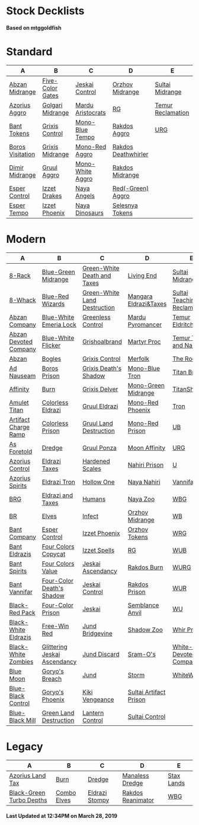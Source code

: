 # Stock Decklists
#### Based on mtggoldfish


# Standard

|                                 A                                  |                                 B                                  |                                  C                                   |                                    D                                     |                                  E                                   |
|--------------------------------------------------------------------|--------------------------------------------------------------------|----------------------------------------------------------------------|--------------------------------------------------------------------------|----------------------------------------------------------------------|
|[Abzan Midrange](./mtggoldfish/Standard/decks/Abzan_Midrange.md)    |[Five-Color Gates](./mtggoldfish/Standard/decks/Five-Color_Gates.md)|[Jeskai Control](./mtggoldfish/Standard/decks/Jeskai_Control.md)      |[Orzhov Midrange](./mtggoldfish/Standard/decks/Orzhov_Midrange.md)        |[Sultai Midrange](./mtggoldfish/Standard/decks/Sultai_Midrange.md)    |
|[Azorius Aggro](./mtggoldfish/Standard/decks/Azorius_Aggro.md)      |[Golgari Midrange](./mtggoldfish/Standard/decks/Golgari_Midrange.md)|[Mardu Aristocrats](./mtggoldfish/Standard/decks/Mardu_Aristocrats.md)|[RG](./mtggoldfish/Standard/decks/RG.md)                                  |[Temur Reclamation](./mtggoldfish/Standard/decks/Temur_Reclamation.md)|
|[Bant Tokens](./mtggoldfish/Standard/decks/Bant_Tokens.md)          |[Grixis Control](./mtggoldfish/Standard/decks/Grixis_Control.md)    |[Mono-Blue Tempo](./mtggoldfish/Standard/decks/Mono-Blue_Tempo.md)    |[Rakdos Aggro](./mtggoldfish/Standard/decks/Rakdos_Aggro.md)              |[URG](./mtggoldfish/Standard/decks/URG.md)                            |
|[Boros Visitation](./mtggoldfish/Standard/decks/Boros_Visitation.md)|[Grixis Midrange](./mtggoldfish/Standard/decks/Grixis_Midrange.md)  |[Mono-Red Aggro](./mtggoldfish/Standard/decks/Mono-Red_Aggro.md)      |[Rakdos Deathwhirler](./mtggoldfish/Standard/decks/Rakdos_Deathwhirler.md)|                                                                      |
|[Dimir Midrange](./mtggoldfish/Standard/decks/Dimir_Midrange.md)    |[Gruul Aggro](./mtggoldfish/Standard/decks/Gruul_Aggro.md)          |[Mono-White Aggro](./mtggoldfish/Standard/decks/Mono-White_Aggro.md)  |[Rakdos Midrange](./mtggoldfish/Standard/decks/Rakdos_Midrange.md)        |                                                                      |
|[Esper Control](./mtggoldfish/Standard/decks/Esper_Control.md)      |[Izzet Drakes](./mtggoldfish/Standard/decks/Izzet_Drakes.md)        |[Naya Angels](./mtggoldfish/Standard/decks/Naya_Angels.md)            |[Red(-Green) Aggro](./mtggoldfish/Standard/decks/Red(-Green)_Aggro.md)    |                                                                      |
|[Esper Tempo](./mtggoldfish/Standard/decks/Esper_Tempo.md)          |[Izzet Phoenix](./mtggoldfish/Standard/decks/Izzet_Phoenix.md)      |[Naya Dinosaurs](./mtggoldfish/Standard/decks/Naya_Dinosaurs.md)      |[Selesnya Tokens](./mtggoldfish/Standard/decks/Selesnya_Tokens.md)        |                                                                      |


# Modern

|                                     A                                      |                                            B                                             |                                            C                                             |                                         D                                          |                                           E                                            |
|----------------------------------------------------------------------------|------------------------------------------------------------------------------------------|------------------------------------------------------------------------------------------|------------------------------------------------------------------------------------|----------------------------------------------------------------------------------------|
|[8-Rack](./mtggoldfish/Modern/decks/8-Rack.md)                              |[Blue-Green Midrange](./mtggoldfish/Modern/decks/Blue-Green_Midrange.md)                  |[Green-White Death and Taxes](./mtggoldfish/Modern/decks/Green-White_Death_and_Taxes.md)  |[Living End](./mtggoldfish/Modern/decks/Living_End.md)                              |[Sultai Midrange](./mtggoldfish/Modern/decks/Sultai_Midrange.md)                        |
|[8-Whack](./mtggoldfish/Modern/decks/8-Whack.md)                            |[Blue-Red Wizards](./mtggoldfish/Modern/decks/Blue-Red_Wizards.md)                        |[Green-White Land Destruction](./mtggoldfish/Modern/decks/Green-White_Land_Destruction.md)|[Mangara Eldrazi&amp;Taxes](./mtggoldfish/Modern/decks/Mangara_Eldrazi&amp;Taxes.md)|[Sultai Teaching Reclamation](./mtggoldfish/Modern/decks/Sultai_Teaching_Reclamation.md)|
|[Abzan Company](./mtggoldfish/Modern/decks/Abzan_Company.md)                |[Blue-White Emeria Lock](./mtggoldfish/Modern/decks/Blue-White_Emeria_Lock.md)            |[Greenless Control](./mtggoldfish/Modern/decks/Greenless_Control.md)                      |[Mardu Pyromancer](./mtggoldfish/Modern/decks/Mardu_Pyromancer.md)                  |[Temur Eldritch Kiki](./mtggoldfish/Modern/decks/Temur_Eldritch_Kiki.md)                |
|[Abzan Devoted Company](./mtggoldfish/Modern/decks/Abzan_Devoted_Company.md)|[Blue-White Flicker](./mtggoldfish/Modern/decks/Blue-White_Flicker.md)                    |[Grishoalbrand](./mtggoldfish/Modern/decks/Grishoalbrand.md)                              |[Martyr Proc](./mtggoldfish/Modern/decks/Martyr_Proc.md)                            |[Temur Tooth and Nail](./mtggoldfish/Modern/decks/Temur_Tooth_and_Nail.md)              |
|[Abzan](./mtggoldfish/Modern/decks/Abzan.md)                                |[Bogles](./mtggoldfish/Modern/decks/Bogles.md)                                            |[Grixis Control](./mtggoldfish/Modern/decks/Grixis_Control.md)                            |[Merfolk](./mtggoldfish/Modern/decks/Merfolk.md)                                    |[The Rock](./mtggoldfish/Modern/decks/The_Rock.md)                                      |
|[Ad Nauseam](./mtggoldfish/Modern/decks/Ad_Nauseam.md)                      |[Boros Prison](./mtggoldfish/Modern/decks/Boros_Prison.md)                                |[Grixis Death's Shadow](./mtggoldfish/Modern/decks/Grixis_Death's_Shadow.md)              |[Mono-Blue Tron](./mtggoldfish/Modern/decks/Mono-Blue_Tron.md)                      |[Titan Breach](./mtggoldfish/Modern/decks/Titan_Breach.md)                              |
|[Affinity](./mtggoldfish/Modern/decks/Affinity.md)                          |[Burn](./mtggoldfish/Modern/decks/Burn.md)                                                |[Grixis Delver](./mtggoldfish/Modern/decks/Grixis_Delver.md)                              |[Mono-Green Midrange](./mtggoldfish/Modern/decks/Mono-Green_Midrange.md)            |[TitanShift](./mtggoldfish/Modern/decks/TitanShift.md)                                  |
|[Amulet Titan](./mtggoldfish/Modern/decks/Amulet_Titan.md)                  |[Colorless Eldrazi](./mtggoldfish/Modern/decks/Colorless_Eldrazi.md)                      |[Gruul Eldrazi](./mtggoldfish/Modern/decks/Gruul_Eldrazi.md)                              |[Mono-Red Phoenix](./mtggoldfish/Modern/decks/Mono-Red_Phoenix.md)                  |[Tron](./mtggoldfish/Modern/decks/Tron.md)                                              |
|[Artifact Charge Ramp](./mtggoldfish/Modern/decks/Artifact_Charge_Ramp.md)  |[Colorless Prison](./mtggoldfish/Modern/decks/Colorless_Prison.md)                        |[Gruul Land Destruction](./mtggoldfish/Modern/decks/Gruul_Land_Destruction.md)            |[Mono-Red Prison](./mtggoldfish/Modern/decks/Mono-Red_Prison.md)                    |[UB](./mtggoldfish/Modern/decks/UB.md)                                                  |
|[As Foretold](./mtggoldfish/Modern/decks/As_Foretold.md)                    |[Dredge](./mtggoldfish/Modern/decks/Dredge.md)                                            |[Gruul Ponza](./mtggoldfish/Modern/decks/Gruul_Ponza.md)                                  |[Moon Affinity](./mtggoldfish/Modern/decks/Moon_Affinity.md)                        |[URG](./mtggoldfish/Modern/decks/URG.md)                                                |
|[Azorius Control](./mtggoldfish/Modern/decks/Azorius_Control.md)            |[Eldrazi Taxes](./mtggoldfish/Modern/decks/Eldrazi_Taxes.md)                              |[Hardened Scales](./mtggoldfish/Modern/decks/Hardened_Scales.md)                          |[Nahiri Prison](./mtggoldfish/Modern/decks/Nahiri_Prison.md)                        |[U](./mtggoldfish/Modern/decks/U.md)                                                    |
|[Azorius Spirits](./mtggoldfish/Modern/decks/Azorius_Spirits.md)            |[Eldrazi Tron](./mtggoldfish/Modern/decks/Eldrazi_Tron.md)                                |[Hollow One](./mtggoldfish/Modern/decks/Hollow_One.md)                                    |[Naya Nahiri](./mtggoldfish/Modern/decks/Naya_Nahiri.md)                            |[Vannifar Pod](./mtggoldfish/Modern/decks/Vannifar_Pod.md)                              |
|[BRG](./mtggoldfish/Modern/decks/BRG.md)                                    |[Eldrazi and Taxes](./mtggoldfish/Modern/decks/Eldrazi_and_Taxes.md)                      |[Humans](./mtggoldfish/Modern/decks/Humans.md)                                            |[Naya Zoo](./mtggoldfish/Modern/decks/Naya_Zoo.md)                                  |[WBG](./mtggoldfish/Modern/decks/WBG.md)                                                |
|[BR](./mtggoldfish/Modern/decks/BR.md)                                      |[Elves](./mtggoldfish/Modern/decks/Elves.md)                                              |[Infect](./mtggoldfish/Modern/decks/Infect.md)                                            |[Orzhov Midrange](./mtggoldfish/Modern/decks/Orzhov_Midrange.md)                    |[WB](./mtggoldfish/Modern/decks/WB.md)                                                  |
|[Bant Company](./mtggoldfish/Modern/decks/Bant_Company.md)                  |[Esper Control](./mtggoldfish/Modern/decks/Esper_Control.md)                              |[Izzet Phoenix](./mtggoldfish/Modern/decks/Izzet_Phoenix.md)                              |[Orzhov Tokens](./mtggoldfish/Modern/decks/Orzhov_Tokens.md)                        |[WRG](./mtggoldfish/Modern/decks/WRG.md)                                                |
|[Bant Eldrazis](./mtggoldfish/Modern/decks/Bant_Eldrazis.md)                |[Four Colors Copycat](./mtggoldfish/Modern/decks/Four_Colors_Copycat.md)                  |[Izzet Spells](./mtggoldfish/Modern/decks/Izzet_Spells.md)                                |[RG](./mtggoldfish/Modern/decks/RG.md)                                              |[WUB](./mtggoldfish/Modern/decks/WUB.md)                                                |
|[Bant Spirits](./mtggoldfish/Modern/decks/Bant_Spirits.md)                  |[Four Colors Value](./mtggoldfish/Modern/decks/Four_Colors_Value.md)                      |[Jeskai Ascendancy](./mtggoldfish/Modern/decks/Jeskai_Ascendancy.md)                      |[Rakdos Burn](./mtggoldfish/Modern/decks/Rakdos_Burn.md)                            |[WURG](./mtggoldfish/Modern/decks/WURG.md)                                              |
|[Bant Vannifar](./mtggoldfish/Modern/decks/Bant_Vannifar.md)                |[Four-Color Death's Shadow](./mtggoldfish/Modern/decks/Four-Color_Death's_Shadow.md)      |[Jeskai Control](./mtggoldfish/Modern/decks/Jeskai_Control.md)                            |[Rakdos Prison](./mtggoldfish/Modern/decks/Rakdos_Prison.md)                        |[WUR](./mtggoldfish/Modern/decks/WUR.md)                                                |
|[Black-Red Pack](./mtggoldfish/Modern/decks/Black-Red_Pack.md)              |[Four-Color Prison](./mtggoldfish/Modern/decks/Four-Color_Prison.md)                      |[Jeskai](./mtggoldfish/Modern/decks/Jeskai.md)                                            |[Semblance Anvil](./mtggoldfish/Modern/decks/Semblance_Anvil.md)                    |[WU](./mtggoldfish/Modern/decks/WU.md)                                                  |
|[Black-White Eldrazis](./mtggoldfish/Modern/decks/Black-White_Eldrazis.md)  |[Free-Win Red](./mtggoldfish/Modern/decks/Free-Win_Red.md)                                |[Jund Bridgevine](./mtggoldfish/Modern/decks/Jund_Bridgevine.md)                          |[Shadow Zoo](./mtggoldfish/Modern/decks/Shadow_Zoo.md)                              |[Whir Prison](./mtggoldfish/Modern/decks/Whir_Prison.md)                                |
|[Black-White Zombies](./mtggoldfish/Modern/decks/Black-White_Zombies.md)    |[Glittering Jeskai Ascendancy](./mtggoldfish/Modern/decks/Glittering_Jeskai_Ascendancy.md)|[Jund Discard](./mtggoldfish/Modern/decks/Jund_Discard.md)                                |[Sram-O's](./mtggoldfish/Modern/decks/Sram-O's.md)                                  |[White-Green Devoted Company](./mtggoldfish/Modern/decks/White-Green_Devoted_Company.md)|
|[Blue Moon](./mtggoldfish/Modern/decks/Blue_Moon.md)                        |[Goryo's Breach](./mtggoldfish/Modern/decks/Goryo's_Breach.md)                            |[Jund](./mtggoldfish/Modern/decks/Jund.md)                                                |[Storm](./mtggoldfish/Modern/decks/Storm.md)                                        |[WhiteWalkers](./mtggoldfish/Modern/decks/WhiteWalkers.md)                              |
|[Blue-Black Control](./mtggoldfish/Modern/decks/Blue-Black_Control.md)      |[Goryo's Phoenix](./mtggoldfish/Modern/decks/Goryo's_Phoenix.md)                          |[Kiki Vengeance](./mtggoldfish/Modern/decks/Kiki_Vengeance.md)                            |[Sultai Artifact Prison](./mtggoldfish/Modern/decks/Sultai_Artifact_Prison.md)      |                                                                                        |
|[Blue-Black Mill](./mtggoldfish/Modern/decks/Blue-Black_Mill.md)            |[Green Land Destruction](./mtggoldfish/Modern/decks/Green_Land_Destruction.md)            |[Lantern Control](./mtggoldfish/Modern/decks/Lantern_Control.md)                          |[Sultai Control](./mtggoldfish/Modern/decks/Sultai_Control.md)                      |                                                                                        |


# Legacy

|                                        A                                         |                           B                            |                              C                               |                                 D                                  |                          E                           |
|----------------------------------------------------------------------------------|--------------------------------------------------------|--------------------------------------------------------------|--------------------------------------------------------------------|------------------------------------------------------|
|[Azorius Land Tax](./mtggoldfish/Legacy/decks/Azorius_Land_Tax.md)                |[Burn](./mtggoldfish/Legacy/decks/Burn.md)              |[Dredge](./mtggoldfish/Legacy/decks/Dredge.md)                |[Manaless Dredge](./mtggoldfish/Legacy/decks/Manaless_Dredge.md)    |[Stax Lands](./mtggoldfish/Legacy/decks/Stax_Lands.md)|
|[Black-Green Turbo Depths](./mtggoldfish/Legacy/decks/Black-Green_Turbo_Depths.md)|[Combo Elves](./mtggoldfish/Legacy/decks/Combo_Elves.md)|[Eldrazi Stompy](./mtggoldfish/Legacy/decks/Eldrazi_Stompy.md)|[Rakdos Reanimator](./mtggoldfish/Legacy/decks/Rakdos_Reanimator.md)|[WBG](./mtggoldfish/Legacy/decks/WBG.md)              |



#### Last Updated at 12:34PM on March 28, 2019